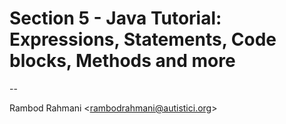 # Section 5 - Java Tutorial: Expressions, Statements, Code blocks, Methods and more

--

Rambod Rahmani <<rambodrahmani@autistici.org>>
